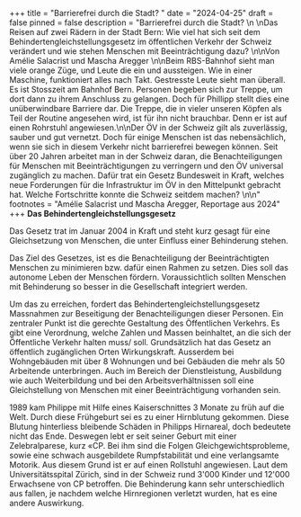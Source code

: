 +++
title = "Barrierefrei durch die Stadt? "
date = "2024-04-25"
draft = false
pinned = false
description = "Barrierefrei durch die Stadt? \n \nDas Reisen auf zwei Rädern in der Stadt Bern: Wie viel hat sich seit dem Behindertengleichstellungsgesetz im öffentlichen Verkehr der Schweiz verändert und wie stehen Menschen mit Beeinträchtigung dazu?  \n\nVon Amélie Salacrist und Mascha Aregger \n\nBeim RBS-Bahnhof sieht man viele orange Züge, und Leute die ein und aussteigen. Wie in einer Maschine, funktioniert alles nach Takt. Gestresste Leute sieht man überall. Es ist Stosszeit am Bahnhof Bern. Personen begeben sich zur Treppe, um dort dann zu ihrem Anschluss zu gelangen. Doch für Phillipp stellt dies eine unüberwindbare Barriere dar. Die Treppe, die in vieler unseren Köpfen als Teil der Routine angesehen wird, ist für ihn nicht brauchbar. Denn er ist auf einen Rohrstuhl angewiesen.\n\nDer ÖV in der Schweiz gilt als zuverlässig, sauber und gut vernetzt. Doch für einige Menschen ist das nebensächlich, wenn sie sich in diesem Verkehr nicht barrierefrei bewegen können. Seit über 20 Jahren arbeitet man in der Schweiz daran, die Benachteiligungen für Menschen mit Beeinträchtigungen zu verringern und den ÖV universal zugänglich zu machen. Dafür trat ein Gesetz Bundesweit in Kraft, welches neue Forderungen für die Infrastruktur im ÖV in den Mittelpunkt gebracht hat. Welche Fortschritte konnte die Schweiz seitdem machen? \n\n"
footnotes = "Amélie Salacrist und Mascha Aregger, Reportage aus 2024"
+++
**Das Behindertengleichstellungsgesetz**

Das Gesetz trat im Januar 2004 in Kraft und steht kurz gesagt für eine Gleichsetzung von Menschen, die unter Einfluss einer Behinderung stehen. 

Das Ziel des Gesetzes, ist es die Benachteiligung der Beeinträchtigten Menschen zu minimieren bzw. dafür einen Rahmen zu setzen. Dies soll das autonome Leben der Menschen fördern. Voraussichtlich sollten Menschen mit Behinderung so besser in die Gesellschaft integriert werden.  

Um das zu erreichen, fordert das Behindertengleichstellungsgesetz Massnahmen zur Beseitigung der Benachteiligungen dieser Personen. Ein zentraler Punkt ist die gerechte Gestaltung des Öffentlichen Verkehrs. Es gibt eine Verordnung, welche Zahlen und Massen beinhaltet, an die sich der Öffentliche Verkehr halten muss/ soll. Grundsätzlich hat das Gesetz an öffentlich zugänglichen Orten Wirkungskraft. Ausserdem bei Wohngebäuden mit über 8 Wohnungen und bei Gebäuden die mehr als 50 Arbeitende unterbringen. Auch im Bereich der Dienstleistung, Ausbildung wie auch Weiterbildung und bei den Arbeitsverhältnissen soll eine Gleichstellung von Menschen mit einer Beeinträchtigung vorhanden sein.



1989 kam Philippe mit Hilfe eines Kaiserschnittes 3 Monate zu früh auf die Welt. Durch diese Frühgeburt sei es zu einer Hirnblutung gekommen. Diese Blutung hinterliess bleibende Schäden in Philipps Hirnareal, doch bedeutete nicht das Ende. Deswegen lebt er seit seiner Geburt mit einer Zelebralparese, kurz «CP. Bei ihm sind die Folgen Gleichgewichtsprobleme, sowie eine schwach ausgebildete Rumpfstabilität und eine verlangsamte Motorik. Aus diesem Grund ist er auf einen Rollstuhl angewiesen. Laut dem Universitätsspital Zürich, sind in der Schweiz rund 3'000 Kinder und 12'000 Erwachsene von CP betroffen. Die Behinderung kann sehr unterschiedlich aus fallen, je nachdem welche Hirnregionen verletzt wurden, hat es eine andere Auswirkung.